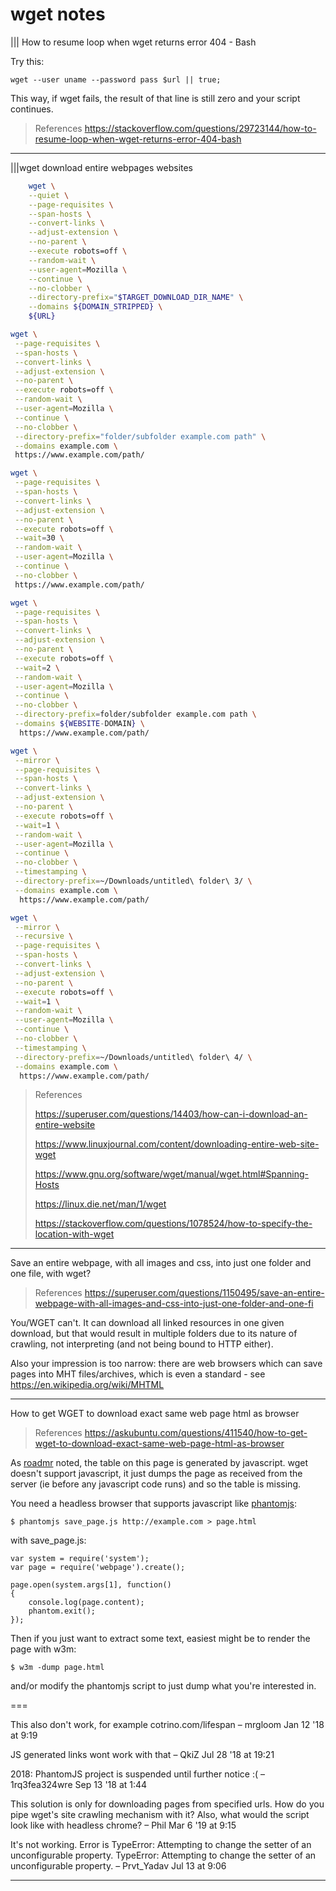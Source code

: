 # wget notes

||| How to resume loop when wget returns error 404 - Bash

Try this:

    wget --user uname --password pass $url || true;

This way, if wget fails, the result of that line is still zero and your script continues.

> References
> <https://stackoverflow.com/questions/29723144/how-to-resume-loop-when-wget-returns-error-404-bash>

---

|||wget download entire webpages websites

```sh
    wget \
    --quiet \
    --page-requisites \
    --span-hosts \
    --convert-links \
    --adjust-extension \
    --no-parent \
    --execute robots=off \
    --random-wait \
    --user-agent=Mozilla \
    --continue \
    --no-clobber \
    --directory-prefix="$TARGET_DOWNLOAD_DIR_NAME" \
    --domains ${DOMAIN_STRIPPED} \
    ${URL}
```

```bash
wget \
 --page-requisites \
 --span-hosts \
 --convert-links \
 --adjust-extension \
 --no-parent \
 --execute robots=off \
 --random-wait \
 --user-agent=Mozilla \
 --continue \
 --no-clobber \
 --directory-prefix="folder/subfolder example.com path" \
 --domains example.com \
 https://www.example.com/path/

```

```bash
wget \
 --page-requisites \
 --span-hosts \
 --convert-links \
 --adjust-extension \
 --no-parent \
 --execute robots=off \
 --wait=30 \
 --random-wait \
 --user-agent=Mozilla \
 --continue \
 --no-clobber \
 https://www.example.com/path/
```

```bash
wget \
 --page-requisites \
 --span-hosts \
 --convert-links \
 --adjust-extension \
 --no-parent \
 --execute robots=off \
 --wait=2 \
 --random-wait \
 --user-agent=Mozilla \
 --continue \
 --no-clobber \
 --directory-prefix=folder/subfolder example.com path \
 --domains ${WEBSITE-DOMAIN} \
  https://www.example.com/path/
```

```bash
wget \
 --mirror \
 --page-requisites \
 --span-hosts \
 --convert-links \
 --adjust-extension \
 --no-parent \
 --execute robots=off \
 --wait=1 \
 --random-wait \
 --user-agent=Mozilla \
 --continue \
 --no-clobber \
 --timestamping \
 --directory-prefix=~/Downloads/untitled\ folder\ 3/ \
 --domains example.com \
  https://www.example.com/path/
```

```bash
wget \
 --mirror \
 --recursive \
 --page-requisites \
 --span-hosts \
 --convert-links \
 --adjust-extension \
 --no-parent \
 --execute robots=off \
 --wait=1 \
 --random-wait \
 --user-agent=Mozilla \
 --continue \
 --no-clobber \
 --timestamping \
 --directory-prefix=~/Downloads/untitled\ folder\ 4/ \
 --domains example.com \
  https://www.example.com/path/
```

> References
>
> <https://superuser.com/questions/14403/how-can-i-download-an-entire-website>
>
> <https://www.linuxjournal.com/content/downloading-entire-web-site-wget>
>
> <https://www.gnu.org/software/wget/manual/wget.html#Spanning-Hosts>
>
> <https://linux.die.net/man/1/wget>
>
> <https://stackoverflow.com/questions/1078524/how-to-specify-the-location-with-wget>

---

Save an entire webpage, with all images and css, into just one folder and one file, with wget?

> References
> <https://superuser.com/questions/1150495/save-an-entire-webpage-with-all-images-and-css-into-just-one-folder-and-one-fi>

You/WGET can't. It can download all linked resources in one given download, but that would result in multiple folders due to its nature of crawling, not interpreting (and not being bound to HTTP either).

Also your impression is too narrow: there are web browsers which can save pages into MHT files/archives, which is even a standard - see https://en.wikipedia.org/wiki/MHTML

---

How to get WGET to download exact same web page html as browser

> References
> <https://askubuntu.com/questions/411540/how-to-get-wget-to-download-exact-same-web-page-html-as-browser>

As [roadmr][2] noted, the table on this page is generated by javascript. wget doesn't support javascript, it just dumps the page as received from the server (ie before any javascript code runs) and so the table is missing.

You need a headless browser that supports javascript like [phantomjs][1]:

    $ phantomjs save_page.js http://example.com > page.html

with save_page.js: 

    var system = require('system');
    var page = require('webpage').create();

    page.open(system.args[1], function()
    {
        console.log(page.content);
        phantom.exit();
    });

Then if you just want to extract some text, easiest might be to render the page with w3m:

    $ w3m -dump page.html

and/or modify the phantomjs script to just dump what you're interested in.

  [1]: http://phantomjs.org
  [2]: https://askubuntu.com/users/30589/roadmr

===

This also don't work, for example cotrino.com/lifespan – mrgloom Jan 12 '18 at 9:19

JS generated links wont work with that – QkiZ Jul 28 '18 at 19:21

2018: PhantomJS project is suspended until further notice :( – 1rq3fea324wre Sep 13 '18 at 1:44

This solution is only for downloading pages from specified urls. How do you pipe wget's site crawling mechanism with it? Also, what would the script look like with headless chrome? – Phil Mar 6 '19 at 9:15

It's not working. Error is TypeError: Attempting to change the setter of an unconfigurable property. TypeError: Attempting to change the setter of an unconfigurable property. – Prvt_Yadav Jul 13 at 9:06

---
